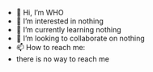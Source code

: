 - 👋 Hi, I’m WHO
- 👀 I’m interested in nothing
- 🌱 I’m currently learning nothing
- 💞️ I’m looking to collaborate on nothing
- 📫 How to reach me:
- there is no way to reach me

<!---
artemiy-gukoff/artemiy-gukoff is a ✨ special ✨ repository because its `README.md` (this file) appears on your GitHub profile.
You can click the Preview link to take a look at your changes.
--->
